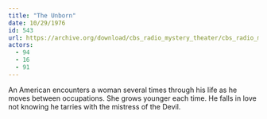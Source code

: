 ```yaml
---
title: "The Unborn"
date: 10/29/1976
id: 543
url: https://archive.org/download/cbs_radio_mystery_theater/cbs_radio_mystery_theater-0501-0550.zip/cbs_radio_mystery_theater-0501-0550%2Fcbsrmt_0543_the_unborn.mp3
actors:
  - 94
  - 16
  - 91
---
```

An American encounters a woman several times through his life as he moves between occupations. She grows younger each time. He falls in love not knowing he tarries with the mistress of the Devil.